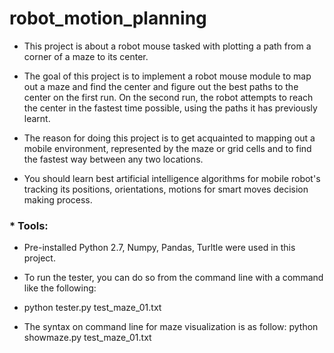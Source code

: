 # robot_motion_planning

- This project is about a robot mouse tasked with plotting a path from a corner of a maze to its center.

- The goal of this project is to implement a robot mouse module to map out a maze and find the center and figure out
the best paths to the center on the first run. On the second run, the robot attempts to reach the center in the fastest time possible, using the paths it has previously learnt.

- The reason for doing this project is to get acquainted to mapping out a mobile environment, represented by the maze or grid cells and to find the fastest way between any two locations.

- You should learn best artificial intelligence algorithms for mobile robot's tracking its positions, orientations, motions for smart moves decision making process. 

### * Tools:

- Pre-installed Python 2.7, Numpy, Pandas, Turltle were used in this project.

- To run the tester, you can do so from the command line with a command like the following: 
- python tester.py test_maze_01.txt

- The syntax on command line for maze visualization is as follow: python showmaze.py test_maze_01.txt 


